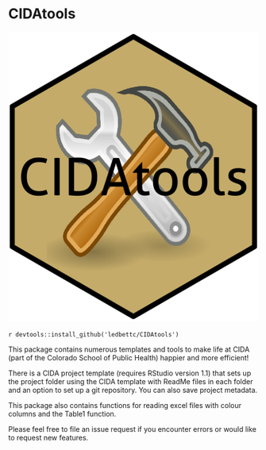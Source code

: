 # CIDAtools

![CIDAtools](inst/figures/CIDAtoolshex.png)

`r devtools::install_github('ledbettc/CIDAtools')`

This package contains numerous templates and tools to make life at CIDA (part 
of the Colorado School of Public Health) happier and more efficient!

There is a CIDA project template (requires RStudio version 1.1) that sets up the
project folder using the CIDA template with ReadMe files in each folder and an 
option to set up a git repository. You can also save project metadata. 

This package also contains functions for reading excel files with colour columns
and the Table1 function. 

Please feel free to file an issue request if you encounter errors or would like 
to request new features.  
